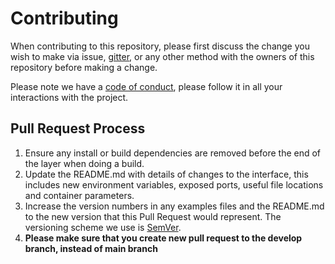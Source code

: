 # Contributing

When contributing to this repository, please first discuss the change you wish to make via issue,
[gitter](https://gitter.im/scorelab/Scan8), or any other method with the owners of this repository before making a change. 

Please note we have a [code of conduct](/CODE_OF_CONDUCT.md), please follow it in all your interactions with the project.

## Pull Request Process

1. Ensure any install or build dependencies are removed before the end of the layer when doing a 
   build.
2. Update the README.md with details of changes to the interface, this includes new environment 
   variables, exposed ports, useful file locations and container parameters.
3. Increase the version numbers in any examples files and the README.md to the new version that this
   Pull Request would represent. The versioning scheme we use is [SemVer](http://semver.org/).
4. **Please make sure that you create new pull request to the develop branch, instead of main branch**
